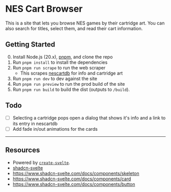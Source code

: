 # NES Cart Browser

This is a site that lets you browse NES games by their cartridge art. You can also search for titles, select them, and read their cart information.

## Getting Started

0. Install Node.js (20.x), [pnpm](https://pnpm.io/installation), and clone the repo
1. Run `pnpm install` to install the dependencies
2. Run `pnpm run scrape` to run the web scraper
    - This scrapes [nescartdb](https://nescartdb.com/) for info and cartridge art
3. Run `pnpm run dev` to dev against the site
4. Run `pnpm run preview` to run the prod build of the site
5. Run `pnpm run build` to build the dist (outputs to `/build`).

## Todo

- [ ] Selecting a cartridge pops open a dialog that shows it's info and a link to its entry in nescartdb
- [ ] Add fade in/out animations for the cards

---

## Resources

- Powered by [`create-svelte`](https://github.com/sveltejs/kit/tree/main/packages/create-svelte).
- [shadcn-svelte](https://www.shadcn-svelte.com/)
- https://www.shadcn-svelte.com/docs/components/skeleton
- https://www.shadcn-svelte.com/docs/components/card
- https://www.shadcn-svelte.com/docs/components/button